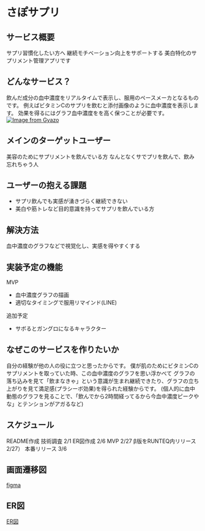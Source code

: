 # さぽサプリ

## サービス概要
サプリ習慣化したい方へ
継続モチベーション向上をサポートする
美白特化のサプリメント管理アプリです

## どんなサービス？
飲んだ成分の血中濃度をリアルタイムで表示し、服用のペースメーカとなるものです。
例えばビタミンCのサプリを飲むと添付画像のように血中濃度を表示します。
効果を得るにはグラフ血中濃度をを高く保つことが必要です。
[![Image from Gyazo](https://i.gyazo.com/afeb49ab3d817a9eba0edf2f0dcee470.png)](https://gyazo.com/afeb49ab3d817a9eba0edf2f0dcee470)


## メインのターゲットユーザー
美容のためにサプリメントを飲んでいる方
なんとなくサでプリを飲んで、飲み忘れちゃう人

## ユーザーの抱える課題
- サプリ飲んでも実感が湧きづらく継続できない
- 美白や筋トレなど目的意識を持ってサプリを飲んでいる方

## 解決方法
血中濃度のグラフなどで視覚化し、実感を得やすくする

## 実装予定の機能
MVP
- 血中濃度グラフの描画
- 適切なタイミングで服用リマインド(LINE)

追加予定
- サボるとガングロになるキャラクター

## なぜこのサービスを作りたいか
自分の経験が他の人の役に立つと思ったからです。
僕が肌のためにビタミンCのサプリメントを取っていた時、この血中濃度のグラフを思い浮かべて
グラフの落ち込みを見て「飲まなきゃ」という意識が生まれ継続できたり、グラフの立ち上がりを見て満足感(プラシーボ効果)を得られた経験からです。
(個人的に血中動態のグラフを見ることで、「飲んでから2時間経ってるから今血中濃度ピークやな」とテンションがアガるなど)

## スケジュール
README作成 技術調査 2/1
ER図作成 2/6
MVP 2/27
β版をRUNTEQ内リリース 2/27）
本番リリース 3/6

## 画面遷移図
[figma](https://www.figma.com/file/x7phXfoRpiI2EXEKmAXMuP/%E3%81%95%E3%81%BD%E3%82%B5%E3%83%97%E3%83%AA?node-id=1%3A61)

## ER図
[ER図](https://drive.google.com/file/d/1LphrAROKuTU_wjY3UHpLnmOMEw0ZKmvf/view?usp=sharing)
